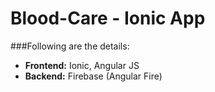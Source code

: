# Blood-Care - Ionic App

###Following are the details:
* **Frontend:** Ionic, Angular JS
* **Backend:** Firebase (Angular Fire)
